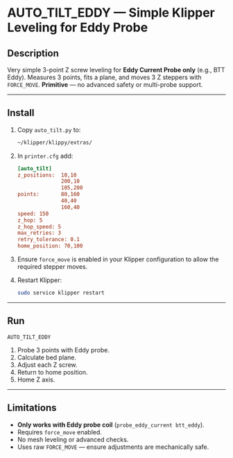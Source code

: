 # AUTO\_TILT\_EDDY — Simple Klipper Leveling for Eddy Probe

## Description

Very simple 3-point Z screw leveling for **Eddy Current Probe only** (e.g., BTT Eddy).
Measures 3 points, fits a plane, and moves 3 Z steppers with `FORCE_MOVE`.
**Primitive** — no advanced safety or multi-probe support.

---

## Install

1. Copy `auto_tilt.py` to:

   ```bash
   ~/klipper/klippy/extras/
   ```
2. In `printer.cfg` add:

   ```ini
   [auto_tilt]
   z_positions:  10,10
                 200,10
                 105,200
   points:       80,160
                 40,40
                 160,40
   speed: 150
   z_hop: 5
   z_hop_speed: 5
   max_retries: 3
   retry_tolerance: 0.1
   home_position: 70,100
   ```
3. Ensure `force_move` is enabled in your Klipper configuration to allow the required stepper moves.
4. Restart Klipper:

   ```bash
   sudo service klipper restart
   ```

---

## Run

```gcode
AUTO_TILT_EDDY
```

1. Probe 3 points with Eddy probe.
2. Calculate bed plane.
3. Adjust each Z screw.
4. Return to home position.
5. Home Z axis.

---

## Limitations

* **Only works with Eddy probe coil** (`probe_eddy_current btt_eddy`).
* Requires `force_move` enabled.
* No mesh leveling or advanced checks.
* Uses raw `FORCE_MOVE` — ensure adjustments are mechanically safe.
